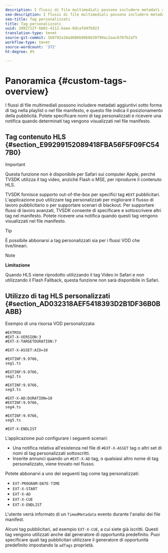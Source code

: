 ```yaml
---
description: I flussi di file multimediali possono includere metadati aggiuntivi sotto forma di tag nella playlist o nel file manifesto, e questo file indica il posizionamento della pubblicità. Potete specificare nomi di tag personalizzati e ricevere una notifica quando determinati tag vengono visualizzati nel file manifesto.
seo-description: I flussi di file multimediali possono includere metadati aggiuntivi sotto forma di tag nella playlist o nel file manifesto, e questo file indica il posizionamento della pubblicità. Potete specificare nomi di tag personalizzati e ricevere una notifica quando determinati tag vengono visualizzati nel file manifesto.
seo-title: Tag personalizzati
title: Tag personalizzati
uuid: 2892712f-bb01-4112-baee-6dcafd4fb923
translation-type: tm+mt
source-git-commit: 1b9792a10ad606b99b6639799ac2aacb707b2af5
workflow-type: tm+mt
source-wordcount: '372'
ht-degree: 0%

---
```



# Panoramica {#custom-tags-overview}

I flussi di file multimediali possono includere metadati aggiuntivi sotto forma di tag nella playlist o nel file manifesto, e questo file indica il posizionamento della pubblicità. Potete specificare nomi di tag personalizzati e ricevere una notifica quando determinati tag vengono visualizzati nel file manifesto.

## Tag contenuto HLS {#section_E99299152089418FBA56F5F09FC547B0}

>[!IMPORTANT]
>
>Questa funzione non è disponibile per Safari sui computer Apple, perché TVSDK utilizza il tag video, anziché Flash o MSE, per riprodurre il contenuto HLS.

TVSDK fornisce supporto out-of-the-box per specifici tag `#EXT` pubblicitari. L&#39;applicazione può utilizzare tag personalizzati per migliorare il flusso di lavoro pubblicitario o per supportare scenari di blackout. Per supportare flussi di lavoro avanzati, TVSDK consente di specificare e sottoscrivere altri tag nel manifesto. Potete ricevere una notifica quando questi tag vengono visualizzati nel file manifesto.

>[!TIP]
>
>È possibile abbonarsi a tag personalizzati sia per i flussi VOD che live/lineari.

>[!NOTE]
>
>**Limitazione**
>
>Quando HLS viene riprodotto utilizzando il tag Video in Safari e non utilizzando il Flash Fallback, questa funzione non sarà disponibile in Safari.

## Utilizzo di tag HLS personalizzati {#section_AD032318AEF5418393D2B1DF36B0BABB}

Esempio di una risorsa VOD personalizzata:

```
#EXTM3U
#EXT-X-VERSION:3
#EXT-X-TARGETDURATION:7
 
#EXT-X-ASSET:AID=10
 
#EXTINF:9.9766,
seg1.ts
 
#EXTINF:9.9766,
seg2.ts
 
#EXTINF:9.9766,
seg3.ts
 
#EXT-X-AD:DURATION=10
#EXTINF:9.9766,
seg4.ts
 
#EXTINF:9.9766,
seg5.ts
 
#EXT-X-ENDLIST
```

L’applicazione può configurare i seguenti scenari:

* Una notifica relativa all&#39;esistenza nel file di `#EXT-X-ASSET` tag o altri set di nomi di tag personalizzati sottoscritti.
* Inserite annunci quando un `#EXT-X-AD` tag, o qualsiasi altro nome di tag personalizzato, viene trovato nel flusso.

Potete abbonarvi a uno dei seguenti tag come tag personalizzati:

* `EXT-PROGRAM-DATE-TIME`
* `EXT-X-START`
* `EXT-X-AD`
* `EXT-X-CUE`
* `EXT-X-ENDLIST`

L&#39;utente verrà informato di un `TimedMetadata` evento durante l&#39;analisi dei file manifest.

Alcuni tag pubblicitari, ad esempio `EXT-X-CUE`, a cui siete già iscritti. Questi tag vengono utilizzati anche dal generatore di opportunità predefinito. Puoi specificare quali tag pubblicitari utilizzare il generatore di opportunità predefinito impostando la `adTags` proprietà.